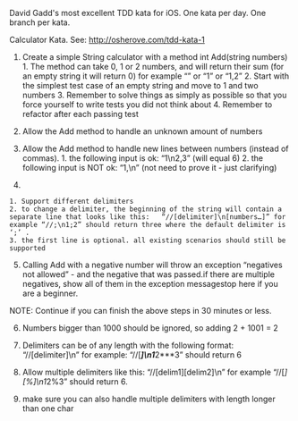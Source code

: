 David Gadd's most excellent TDD kata for iOS. One kata per day. One branch per kata.


Calculator Kata. See: http://osherove.com/tdd-kata-1


  1. Create a simple String calculator with a method int Add(string numbers)
    1. The method can take 0, 1 or 2 numbers, and will return their sum (for an empty string it will return 0) for example “” or “1” or “1,2”
    2. Start with the simplest test case of an empty string and move to 1 and two numbers
    3. Remember to solve things as simply as possible so that you force yourself to write tests you did not think about
    4. Remember to refactor after each passing test

  2. Allow the Add method to handle an unknown amount of numbers

  3. Allow the Add method to handle new lines between numbers (instead of commas).
    1. the following input is ok:  “1\n2,3”  (will equal 6)
    2. the following input is NOT ok:  “1,\n” (not need to prove it - just clarifying)

  4. 
    1. Support different delimiters
    2. to change a delimiter, the beginning of the string will contain a separate line that looks like this:   “//[delimiter]\n[numbers…]” for example “//;\n1;2” should return three where the default delimiter is ‘;’ .
    3. the first line is optional. all existing scenarios should still be supported

  5. Calling Add with a negative number will throw an exception “negatives not allowed” - and the negative that was passed.if there are multiple negatives, show all of them in the exception messagestop here if you are a beginner. 


  NOTE: Continue if you can finish the above steps in 30 minutes or less.


  6. Numbers bigger than 1000 should be ignored, so adding 2 + 1001  = 2

  7. Delimiters can be of any length with the following format:  “//[delimiter]\n” for example: “//[***]\n1***2***3” should return 6

  8. Allow multiple delimiters like this:  “//[delim1][delim2]\n” for example “//[*][%]\n1*2%3” should return 6.

  9. make sure you can also handle multiple delimiters with length longer than one char

 


